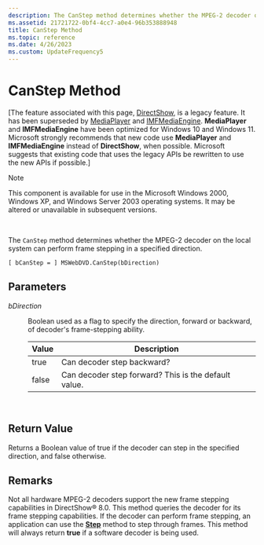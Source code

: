 ```yaml
---
description: The CanStep method determines whether the MPEG-2 decoder on the local system can perform frame stepping in a specified direction.
ms.assetid: 21721722-0bf4-4cc7-a0e4-96b353888948
title: CanStep Method
ms.topic: reference
ms.date: 4/26/2023
ms.custom: UpdateFrequency5
---
```


# CanStep Method

\[The feature associated with this page, [DirectShow](/windows/win32/directshow/directshow), is a legacy feature. It has been superseded by [MediaPlayer](/uwp/api/Windows.Media.Playback.MediaPlayer) and [IMFMediaEngine](/windows/win32/api/mfmediaengine/nn-mfmediaengine-imfmediaengine). **MediaPlayer** and **IMFMediaEngine** have been optimized for Windows 10 and Windows 11. Microsoft strongly recommends that new code use **MediaPlayer** and **IMFMediaEngine** instead of **DirectShow**, when possible. Microsoft suggests that existing code that uses the legacy APIs be rewritten to use the new APIs if possible.\]

> [!Note]  
> This component is available for use in the Microsoft Windows 2000, Windows XP, and Windows Server 2003 operating systems. It may be altered or unavailable in subsequent versions.

 

The `CanStep` method determines whether the MPEG-2 decoder on the local system can perform frame stepping in a specified direction.

``` syntax
[ bCanStep = ] MSWebDVD.CanStep(bDirection)
```

## Parameters

<dl> <dt>

<span id="bDirection"></span><span id="bdirection"></span><span id="BDIRECTION"></span>*bDirection*
</dt> <dd>

Boolean used as a flag to specify the direction, forward or backward, of decoder's frame-stepping ability.



| Value | Description                                          |
|-------|------------------------------------------------------|
| true  | Can decoder step backward?                           |
| false | Can decoder step forward? This is the default value. |



 

</dd> </dl>

## Return Value

Returns a Boolean value of true if the decoder can step in the specified direction, and false otherwise.

## Remarks

Not all hardware MPEG-2 decoders support the new frame stepping capabilities in DirectShow® 8.0. This method queries the decoder for its frame stepping capabilities. If the decoder can perform frame stepping, an application can use the [**Step**](step-method.md) method to step through frames. This method will always return **true** if a software decoder is being used.

 

 



